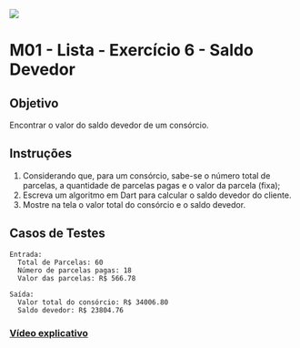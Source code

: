 ﻿![](https://i.imgur.com/xG74tOh.png)

# M01 - Lista - Exercício 6 - Saldo Devedor

## Objetivo

Encontrar o valor do saldo devedor de um consórcio.

## Instruções

1. Considerando que, para um consórcio, sabe-se o número total de parcelas, a quantidade de parcelas pagas e o valor da parcela (fixa);
2. Escreva um algoritmo em Dart para calcular o saldo devedor do cliente.
3. Mostre na tela o valor total do consórcio e o saldo devedor.

## Casos de Testes

```
Entrada:
  Total de Parcelas: 60
  Número de parcelas pagas: 18
  Valor das parcelas: R$ 566.78

Saída:
  Valor total do consórcio: R$ 34006.80
  Saldo devedor: R$ 23804.76
```

### [Vídeo explicativo](https://drive.google.com/file/d/13ImyKTQUVMu0lKyGwpqRMnyKacXKtIWi/view?usp=sharing)
